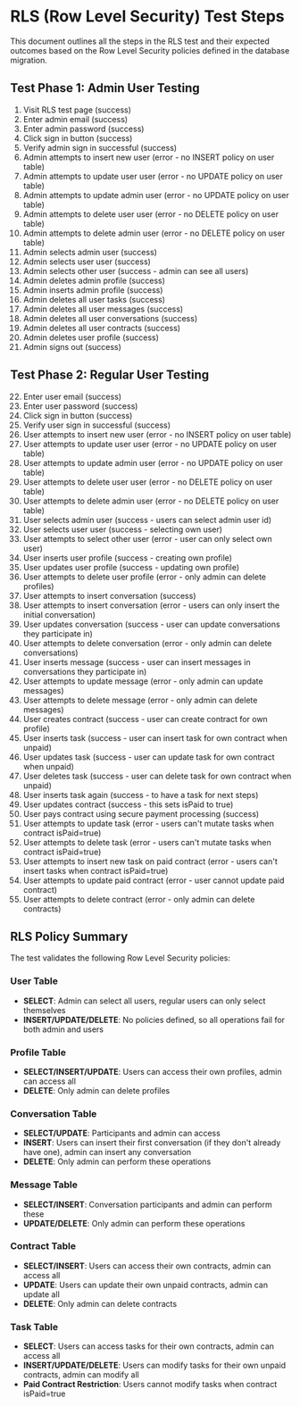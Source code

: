 # RLS (Row Level Security) Test Steps

This document outlines all the steps in the RLS test and their expected outcomes based on the Row Level Security policies defined in the database migration.

## Test Phase 1: Admin User Testing

1. Visit RLS test page (success)
2. Enter admin email (success)
3. Enter admin password (success)
4. Click sign in button (success)
5. Verify admin sign in successful (success)
6. Admin attempts to insert new user (error - no INSERT policy on user table)
7. Admin attempts to update user user (error - no UPDATE policy on user table)
8. Admin attempts to update admin user (error - no UPDATE policy on user table)
9. Admin attempts to delete user user (error - no DELETE policy on user table)
10. Admin attempts to delete admin user (error - no DELETE policy on user table)
11. Admin selects admin user (success)
12. Admin selects user user (success)
13. Admin selects other user (success - admin can see all users)
14. Admin deletes admin profile (success)
15. Admin inserts admin profile (success)
16. Admin deletes all user tasks (success)
17. Admin deletes all user messages (success)
18. Admin deletes all user conversations (success)
19. Admin deletes all user contracts (success)
20. Admin deletes user profile (success)
21. Admin signs out (success)

## Test Phase 2: Regular User Testing

22. Enter user email (success)
23. Enter user password (success)
24. Click sign in button (success)
25. Verify user sign in successful (success)
26. User attempts to insert new user (error - no INSERT policy on user table)
27. User attempts to update user user (error - no UPDATE policy on user table)
28. User attempts to update admin user (error - no UPDATE policy on user table)
29. User attempts to delete user user (error - no DELETE policy on user table)
30. User attempts to delete admin user (error - no DELETE policy on user table)
31. User selects admin user (success - users can select admin user id)
32. User selects user user (success - selecting own user)
33. User attempts to select other user (error - user can only select own user)
34. User inserts user profile (success - creating own profile)
35. User updates user profile (success - updating own profile)
36. User attempts to delete user profile (error - only admin can delete profiles)
37. User attempts to insert conversation (success)
38. User attempts to insert conversation (error - users can only insert the initial conversation)
39. User updates conversation (success - user can update conversations they participate in)
40. User attempts to delete conversation (error - only admin can delete conversations)
41. User inserts message (success - user can insert messages in conversations they participate in)
42. User attempts to update message (error - only admin can update messages)
43. User attempts to delete message (error - only admin can delete messages)
44. User creates contract (success - user can create contract for own profile)
45. User inserts task (success - user can insert task for own contract when unpaid)
46. User updates task (success - user can update task for own contract when unpaid)
47. User deletes task (success - user can delete task for own contract when unpaid)
48. User inserts task again (success - to have a task for next steps)
49. User updates contract (success - this sets isPaid to true)
50. User pays contract using secure payment processing (success)
51. User attempts to update task (error - users can't mutate tasks when contract isPaid=true)
52. User attempts to delete task (error - users can't mutate tasks when contract isPaid=true)
53. User attempts to insert new task on paid contract (error - users can't insert tasks when contract isPaid=true)
54. User attempts to update paid contract (error - user cannot update paid contract)
55. User attempts to delete contract (error - only admin can delete contracts)

## RLS Policy Summary

The test validates the following Row Level Security policies:

### User Table

- **SELECT**: Admin can select all users, regular users can only select themselves
- **INSERT/UPDATE/DELETE**: No policies defined, so all operations fail for both admin and users

### Profile Table

- **SELECT/INSERT/UPDATE**: Users can access their own profiles, admin can access all
- **DELETE**: Only admin can delete profiles

### Conversation Table

- **SELECT/UPDATE**: Participants and admin can access
- **INSERT**: Users can insert their first conversation (if they don't already have one), admin can insert any conversation
- **DELETE**: Only admin can perform these operations

### Message Table

- **SELECT/INSERT**: Conversation participants and admin can perform these
- **UPDATE/DELETE**: Only admin can perform these operations

### Contract Table

- **SELECT/INSERT**: Users can access their own contracts, admin can access all
- **UPDATE**: Users can update their own unpaid contracts, admin can update all
- **DELETE**: Only admin can delete contracts

### Task Table

- **SELECT**: Users can access tasks for their own contracts, admin can access all
- **INSERT/UPDATE/DELETE**: Users can modify tasks for their own unpaid contracts, admin can modify all
- **Paid Contract Restriction**: Users cannot modify tasks when contract isPaid=true
